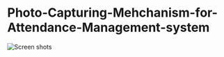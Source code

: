 # Photo-Capturing-Mehchanism-for-Attendance-Management-system
![Screen shots](https://cloud.githubusercontent.com/assets/16451365/15267680/0112afc8-19e6-11e6-95bf-853df9926ed8.gif)
